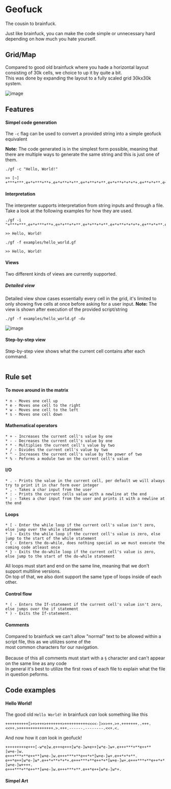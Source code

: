 # Geofuck
The cousin to brainfuck.

Just like brainfuck, you can make the code simple or unnecessary hard depending on how much you hate yourself.

## Grid/Map
Compared to good old brainfuck where you hade a horizontal layout consisting of 30k cells, we choice to up it by quite a bit.<br/>
This was done by expanding the layout to a fully scaled grid 30kx30k system.

![image](https://user-images.githubusercontent.com/14398606/206286738-512f678f-bcdf-471d-b074-64bd129cdf99.png)

## Features

#### Simpel code generation
The `-c` flag can be used to convert a provided string into a simple geofuck equivalent

<b>Note:</b> The code generated is in the simplest form possible, meaning that there are multiple ways to generate the same string and this is just one of them.
```
./gf -c "Hello, World!"

>> [~] +***+***.e+*+***+**+.e+*+**+*+**.e+*+**+*+**.e+*+**+*+*+*+.e+**+*+**.e+*****.e+**+**+*+*+.e+*+**+*+*+*+.e+*+*+***+*.e+*+**+*+**.e+*+***+**.e+*****+.
```

#### Interpretation
The interpreter supports interpretation from string inputs and through a file.
Take a look at the following examples for how they are used.
```
./gf -i "+***+***.e+*+***+**+.e+*+**+*+**.e+*+**+*+**.e+*+**+*+*+*+.e+**+*+**.e+*****.e+**+**+*+*+.e+*+**+*+*+*+.e+*+*+***+*.e+*+**+*+**.e+*+***+**.e+*****+.

>> Hello, World!
```

```
./gf -f examples/hello_world.gf

>> Hello, World!
```
#### Views
Two different kinds of views are currently supported.

##### Detailed view
Detailed view show cases essentially every cell in the grid, it's limited to only showing five cells at once before asking for a user input.
<b>Note:</b> The view is shown after execution of the provided script/string
```
./gf -f examples/hello_world.gf -dv
```

![image](https://user-images.githubusercontent.com/14398606/206398299-2abb7a07-f0a9-4ce5-9c39-2e2d23893d1f.png)

#### Step-by-step view
Step-by-step view shows what the current cell contains after each command.

<image>

## Rule set

#### To move around in the matrix
```
* n - Moves one cell up
* e - Moves one cell to the right
* w - Moves one cell to the left
* s - Moves one cell down
```

#### Mathematical operators
```
* + - Increases the current cell's value by one
* - - Decreases the current cell's value by one
* * - Multiplies the current cell's value by two
* / - Divides the current cell's value by two
* ^ - Increases the current cell's value by the power of two
* % - Peforms a module two on the current cell's value
```

#### I/O
```
* . - Prints the value in the current cell, per default we will always try to print it in char form over integer
* , - Takes a char input from the user
* : - Prints the current cells value with a newline at the end
* ; - Takes a char input from the user and prints it with a newline at the end
```


#### Loops
```
* [ - Enter the while loop if the current cell's value isn't zero, else jump over the while statement
* ] - Exits the while loop if the current cell's value is zero, else jump to the start of the while statement
* { - Enters the do-while, does nothing special as we must execute the coming code atleast once
* } - Exits the do-while loop if the current cell's value is zero, else jump to the start of the do-while statement
``` 
All loops must start and end on the same line, meaning that we don't support multiline versions.<br/>
On top of that, we also dont support the same type of loops inside of each other.

#### Control flow
```
* ( - Enters the If-statement if the current cell's value isn't zero, else jumps over the if statement
* ) - Exits the If-statement.
```

#### Comments
Compared to brainfuck we can't allow "normal" text to be allowed within a script file, this as we utilizes some of the <br/>
most common characters for our navigation. <br/><br/>
Because of this all comments must start with a `§` character and can't appear on the same line as any code <br/>
In general it's best to utilize the first rows of each file to explain what the file in question peforms.<br/>

## Code examples

#### Hello World!
The good old `Hello World!` in brainfuck *can* look something like this
```
++++++++++[>+>+++>+++++++>++++++++++<<<<-]>>>++.>+.+++++++..+++.<<++.>+++++++++++++++.>.+++.------.--------.<<+.<.
```

And now how it *can* look in geofuck!
```
+++++++++e+++[-w*e]w.e+++e+++[w*e-]w+e++[w*e-]w+.e+++***+**e++**[w+e-]w.
e+++***+**e++**[w+e-]w.e+++***+**e++*+*[w+e-]w+.e++*+*+**.
e++*e++[w*e-]w*.e++*+**+*+*+.e+++***+**e++*+*[w+e-]w+.e+++***+**e++*+*[w+e-]w++++.
e+++***+**e++**[w+e-]w.e+++***+**.e++*e++[w*e-]w*+.
```

#### Simpel Art
